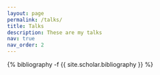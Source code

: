 ```yaml
---
layout: page
permalink: /talks/
title: Talks
description: These are my talks
nav: true
nav_order: 2
---
```

<!-- _pages/talks.md -->
<div class="talks">

{% bibliography -f {{ site.scholar.bibliography }} %}

</div>

